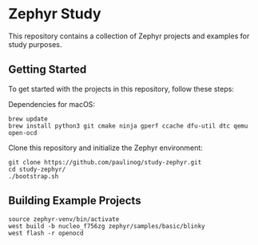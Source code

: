 # Zephyr Study
This repository contains a collection of Zephyr projects and examples for study purposes.

## Getting Started
To get started with the projects in this repository, follow these steps:

Dependencies for macOS:
```
brew update
brew install python3 git cmake ninja gperf ccache dfu-util dtc qemu open-ocd
```

Clone this repository and initialize the Zephyr environment:
```
git clone https://github.com/paulinog/study-zephyr.git
cd study-zephyr/
./bootstrap.sh
```

## Building Example Projects
```
source zephyr-venv/bin/activate
west build -b nucleo_f756zg zephyr/samples/basic/blinky
west flash -r openocd
```
